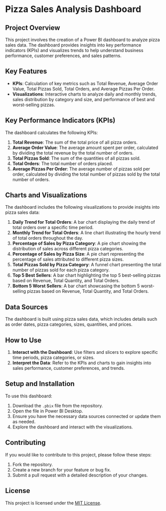 # Pizza Sales Analysis Dashboard

## Project Overview
This project involves the creation of a Power BI dashboard to analyze pizza sales data. The dashboard provides insights into key performance indicators (KPIs) and visualizes trends to help understand business performance, customer preferences, and sales patterns.

## Key Features
- **KPIs**: Calculation of key metrics such as Total Revenue, Average Order Value, Total Pizzas Sold, Total Orders, and Average Pizzas Per Order.
- **Visualizations**: Interactive charts to analyze daily and monthly trends, sales distribution by category and size, and performance of best and worst-selling pizzas.

## Key Performance Indicators (KPIs)
The dashboard calculates the following KPIs:
1. **Total Revenue**: The sum of the total price of all pizza orders.
2. **Average Order Value**: The average amount spent per order, calculated by dividing the total revenue by the total number of orders.
3. **Total Pizzas Sold**: The sum of the quantities of all pizzas sold.
4. **Total Orders**: The total number of orders placed.
5. **Average Pizzas Per Order**: The average number of pizzas sold per order, calculated by dividing the total number of pizzas sold by the total number of orders.

## Charts and Visualizations
The dashboard includes the following visualizations to provide insights into pizza sales data:
1. **Daily Trend for Total Orders**: A bar chart displaying the daily trend of total orders over a specific time period.
2. **Monthly Trend for Total Orders**: A line chart illustrating the hourly trend of total orders throughout the day.
3. **Percentage of Sales by Pizza Category**: A pie chart showing the distribution of sales across different pizza categories.
4. **Percentage of Sales by Pizza Size**: A pie chart representing the percentage of sales attributed to different pizza sizes.
5. **Total Pizzas Sold by Pizza Category**: A funnel chart presenting the total number of pizzas sold for each pizza category.
6. **Top 5 Best Sellers**: A bar chart highlighting the top 5 best-selling pizzas based on Revenue, Total Quantity, and Total Orders.
7. **Bottom 5 Worst Sellers**: A bar chart showcasing the bottom 5 worst-selling pizzas based on Revenue, Total Quantity, and Total Orders.

## Data Sources
The dashboard is built using pizza sales data, which includes details such as order dates, pizza categories, sizes, quantities, and prices.

## How to Use
1. **Interact with the Dashboard**: Use filters and slicers to explore specific time periods, pizza categories, or sizes.
2. **Interpret the Data**: Refer to the KPIs and charts to gain insights into sales performance, customer preferences, and trends.

## Setup and Installation
To use this dashboard:
1. Download the `.pbix` file from the repository.
2. Open the file in Power BI Desktop.
3. Ensure you have the necessary data sources connected or update them as needed.
4. Explore the dashboard and interact with the visualizations.

## Contributing
If you would like to contribute to this project, please follow these steps:
1. Fork the repository.
2. Create a new branch for your feature or bug fix.
3. Submit a pull request with a detailed description of your changes.

## License
This project is licensed under the [MIT License](LICENSE).
